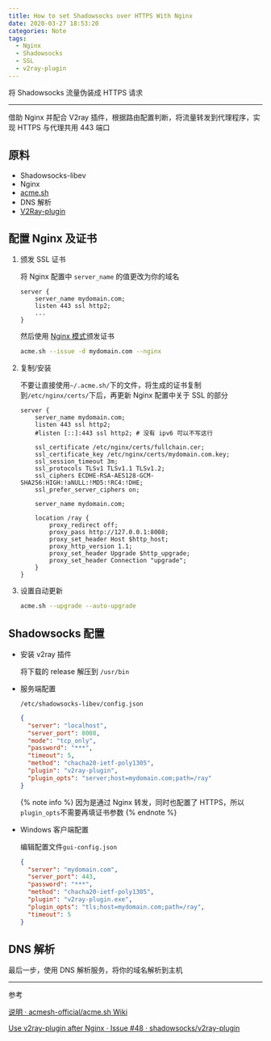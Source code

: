 ```yaml
---
title: How to set Shadowsocks over HTTPS With Nginx
date: 2020-03-27 18:53:20
categories: Note
tags:
  - Nginx
  - Shadowsocks
  - SSL
  - v2ray-plugin
---
```


将 Shadowsocks 流量伪装成 HTTPS 请求

<!-- more -->

---

借助 Nginx 并配合 V2ray 插件，根据路由配置判断，将流量转发到代理程序，实现 HTTPS 与代理共用 443 端口

## 原料

- Shadowsocks-libev
- Nginx
- [acme.sh](https://github.com/acmesh-official/acme.sh)
- DNS 解析
- [V2Ray-plugin](https://github.com/shadowsocks/v2ray-plugin/releases)

## 配置 Nginx 及证书

1. 颁发 SSL 证书

   将 Nginx 配置中 `server_name` 的值更改为你的域名

   ```nginx
   server {
       server_name mydomain.com;
       listen 443 ssl http2;
       ...
   }
   ```

   然后使用 [Nginx 模式](https://github.com/acmesh-official/acme.sh/wiki/How-to-issue-a-cert#8-nginx-mode)颁发证书

   ```bash
   acme.sh --issue -d mydomain.com --nginx
   ```

2. 复制/安装

   不要让直接使用`~/.acme.sh/`下的文件，将生成的证书复制到`/etc/nginx/certs/`下后，再更新 Nginx 配置中关于 SSL 的部分

   ```nginx
   server {
       server_name mydomain.com;
       listen 443 ssl http2;
       #listen [::]:443 ssl http2; # 没有 ipv6 可以不写这行

       ssl_certificate /etc/nginx/certs/fullchain.cer;
       ssl_certificate_key /etc/nginx/certs/mydomain.com.key;
       ssl_session_timeout 3m;
       ssl_protocols TLSv1 TLSv1.1 TLSv1.2;
       ssl_ciphers ECDHE-RSA-AES128-GCM-SHA256:HIGH:!aNULL:!MD5:!RC4:!DHE;
       ssl_prefer_server_ciphers on;

       server_name mydomain.com;

       location /ray {
           proxy_redirect off;
           proxy_pass http://127.0.0.1:8008;
           proxy_set_header Host $http_host;
           proxy_http_version 1.1;
           proxy_set_header Upgrade $http_upgrade;
           proxy_set_header Connection "upgrade";
       }
   }
   ```

3. 设置自动更新

   ```bash
   acme.sh --upgrade --auto-upgrade
   ```

## Shadowsocks 配置

- 安装 v2ray 插件

  将下载的 release 解压到 `/usr/bin`

- 服务端配置

  `/etc/shadowsocks-libev/config.json`

  ```json
  {
    "server": "localhost",
    "server_port": 8008,
    "mode": "tcp_only",
    "password": "***",
    "timeout": 5,
    "method": "chacha20-ietf-poly1305",
    "plugin": "v2ray-plugin",
    "plugin_opts": "server;host=mydomain.com;path=/ray"
  }
  ```

  {% note info %}
  因为是通过 Nginx 转发，同时也配置了 HTTPS，所以`plugin_opts`不需要再填证书参数
  {% endnote %}

- Windows 客户端配置

  编辑配置文件`gui-config.json`

  ```json
  {
    "server": "mydomain.com",
    "server_port": 443,
    "password": "***",
    "method": "chacha20-ietf-poly1305",
    "plugin": "v2ray-plugin.exe",
    "plugin_opts": "tls;host=mydomain.com;path=/ray",
    "timeout": 5
  }
  ```

## DNS 解析

最后一步，使用 DNS 解析服务，将你的域名解析到主机

---

参考

[说明 · acmesh-official/acme.sh Wiki](https://github.com/acmesh-official/acme.sh/wiki/%E8%AF%B4%E6%98%8E)

[Use v2ray-plugin after Nginx · Issue #48 · shadowsocks/v2ray-plugin](https://github.com/shadowsocks/v2ray-plugin/issues/48)
